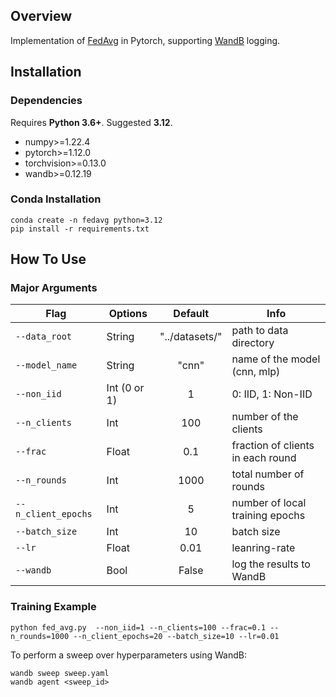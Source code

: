 ## Overview

Implementation of [FedAvg](http://proceedings.mlr.press/v54/mcmahan17a/mcmahan17a.pdf) in Pytorch, supporting [WandB](https://wandb.ai) logging.

## Installation

### Dependencies

Requires **Python 3.6+**. Suggested **3.12**.

- numpy>=1.22.4
- pytorch>=1.12.0
- torchvision>=0.13.0
- wandb>=0.12.19

### Conda Installation

```
conda create -n fedavg python=3.12
pip install -r requirements.txt
```

## How To Use

### Major Arguments

| Flag            | Options     | Default |Info        |
| --------------- | ----------- | :-------: |----------|
| `--data_root` | String     | "../datasets/" | path to data directory |
| `--model_name`   | String | "cnn"       | name of the model (cnn, mlp)             |
|`--non_iid` | Int (0 or 1) | 1 | 0: IID, 1: Non-IID |
| `--n_clients` | Int     | 100 | number of the clients |
| `--frac` | Float     | 0.1 | fraction of clients in each round |
| `--n_rounds` | Int     | 1000 | total number of rounds |
| `--n_client_epochs` | Int     | 5 | number of local training epochs |
| `--batch_size` | Int     | 10 | batch size |
| `--lr` | Float     | 0.01 | leanring-rate |
| `--wandb` | Bool     | False | log the results to WandB |


### Training Example

```
python fed_avg.py  --non_iid=1 --n_clients=100 --frac=0.1 --n_rounds=1000 --n_client_epochs=20 --batch_size=10 --lr=0.01 
```

To perform a sweep over hyperparameters using WandB:

```
wandb sweep sweep.yaml
wandb agent <sweep_id>
```
